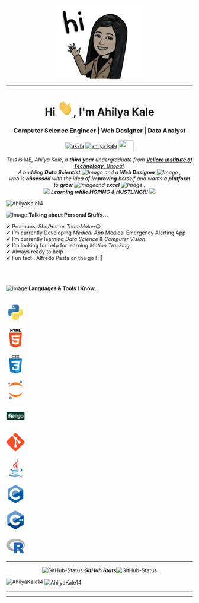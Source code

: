 <p align="center">
  <img src="img/snapbitmoji.jpg" height="200"/>
</p>
<hr>
<h1 align="center">Hi <img src="https://raw.githubusercontent.com/ABSphreak/ABSphreak/master/gifs/Hi.gif"  alt="Image" height="42" width="42">, I'm Ahilya Kale</h1>
<h3 align="center">Computer Science Engineer | Web Designer | Data Analyst</h3>
<p align="center">
<a href="https://www.linkedin.com/in/ahilyakale" target="blank"><img align="center" src="https://cdn.jsdelivr.net/npm/simple-icons@3.0.1/icons/linkedin.svg" alt="aksia" height="30" width="40" /></a>
<a href="https://www.facebook.com/profile.php?id=100009424149902" target="blank"><img align="center" src="https://cdn.jsdelivr.net/npm/simple-icons@3.0.1/icons/facebook.svg" alt="ahilya kale" height="30" width="40" /></a>
<a href = "mailto: ahilyakale@gmail.com"><img align="center" src="https://simpleicons.org/icons/gmail.svg" height="30" width="40" /></a>
</p>
</p>



<p align="center">
  <em>
    This is ME, Ahilya Kale, a <b>third year</b> undergraduate from <a href="https://www.vitbhopal.ac.in/"> <b>Vellore Institute of Technology</b>, Bhopal</a>. <br>
    A budding <b>Data Scientist</b> <img src="https://github.com/TheDudeThatCode/TheDudeThatCode/blob/master/Assets/Developer.gif"  alt="Image" height="42" width="55"> and a <b>Web Designer</b>&nbsp;<img src="https://github.com/TheDudeThatCode/TheDudeThatCode/blob/master/Assets/Designer.gif"  alt="Image" height="42" width="55">&nbsp,<br>who is <b>obsessed</b>
    with the idea of <b>improving</b> herself and wants a <b>platform</b> to 
    <b>grow</b> <img src="https://github.com/TheDudeThatCode/TheDudeThatCode/blob/master/Assets/Rocket.gif"  alt="Image" height="42" width="42"">and 
    <b>excel</b> <img src="https://github.com/TheDudeThatCode/TheDudeThatCode/blob/master/Assets/Medal.gif" alt="Image" height="42" width="42">&nbsp.
  </em> 
  <br>
  <img src="https://media.giphy.com/media/VgCDAzcKvsR6OM0uWg/giphy.gif" width="50" /> <b><i>Learning while HOPING & HUSTLING!!!</i></b> <img src="https://media.giphy.com/media/7j2hfyeVcDtf2/giphy.gif" width="50" />
</p>

<p align="left"> <img src="https://komarev.com/ghpvc/?username=AhilyaKale14&label=Profile%20views&color=0e75b6&style=flat" alt="AhilyaKale14" /> </p>

<img src="https://media.giphy.com/media/ObNTw8Uzwy6KQ/giphy.gif"  alt="Image" height="42" width="42">&nbsp;**Talking about Personal Stuffs...**

✔ Pronouns: **She/Her* or *TeamMaker**😉 <br>
✔ I’m currently Developing *Medical App* Medical Emergency Alerting App<br>
✔ I’m currently learning *Data Science* & *Computer Vision*<br>
✔ I’m looking for help for learning *Motion Tracking*<br>
✔ Always ready to help<br>
✔ Fun fact : Alfredo Pasta on the go ! :🍴<br><br><br><br>
 

<img src="https://media.giphy.com/media/ObNTw8Uzwy6KQ/giphy.gif"  alt="Image" height="42" width="42">&nbsp;**Languages & Tools I Know...**
<p align="left">
  
  <code> <img height="50" src="https://raw.githubusercontent.com/devicons/devicon/master/icons/python/python-original.svg"> </code>
  <code> <img height="50" src="https://raw.githubusercontent.com/devicons/devicon/master/icons/html5/html5-original-wordmark.svg"> </code>
  <code> <img height="50" src="https://raw.githubusercontent.com/devicons/devicon/master/icons/css3/css3-original-wordmark.svg"> </code>
  <code> <img height="50" src="https://raw.githubusercontent.com/devicons/devicon/master/icons/jupyter/jupyter-original.svg"> </code>
  <code> <img height="50" src="https://raw.githubusercontent.com/devicons/devicon/master/icons/django/django-original.svg"> </code>
  <code> <img height="50" src="https://raw.githubusercontent.com/devicons/devicon/master/icons/git/git-original.svg"> </code>
  <code> <img height="50" src="https://raw.githubusercontent.com/devicons/devicon/master/icons/java/java-original.svg"> </code>
  <code> <img height="50" src="https://raw.githubusercontent.com/devicons/devicon/master/icons/c/c-original.svg"> </code>
  <code> <img height="50" src="https://raw.githubusercontent.com/devicons/devicon/master/icons/cplusplus/cplusplus-original.svg"> </code>
  <code> <img height="50" src="https://raw.githubusercontent.com/devicons/devicon/master/icons/r/r-original.svg"> </code>
  <hr>
  <p align="center">
 <img src="https://media.giphy.com/media/8UHRm5oY4k4FDxq5QG/giphy.gif" height="42" width="42" alt="GitHub-Status"/>&nbsp;<i><b>GitHub Stats</b></i><img src="https://media.giphy.com/media/8UHRm5oY4k4FDxq5QG/giphy.gif" height="42" width="42" alt="GitHub-Status"/></p>
<p><img align="left" src="https://github-readme-stats.vercel.app/api/top-langs?username=AhilyaKale14&show_icons=true&locale=en&layout=compact" alt="AhilyaKale14" /></p>

<p>&nbsp;<img align="center" src="https://github-readme-stats.vercel.app/api?username=AhilyaKale14&show_icons=true&locale=en" alt="AhilyaKale14" width="410" /></p>

<hr>



<hr>
